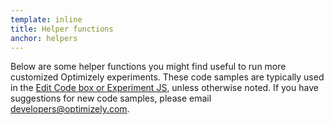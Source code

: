 ```yaml
---
template: inline
title: Helper functions
anchor: helpers
---
```


Below are some helper functions you might find useful to run more customized Optimizely experiments. These code samples are typically used in the [Edit Code box or Experiment JS](https://help.optimizely.com/hc/en-us/articles/200039835-The-Code-Editor-Edit-Code-and-Experiment-JS-CSS), unless otherwise noted.  If you have suggestions for new code samples, please email developers@optimizely.com.
